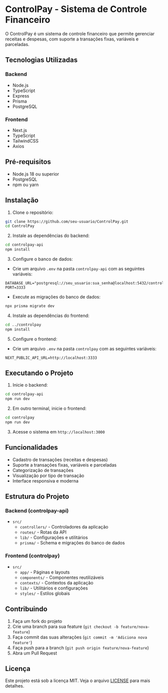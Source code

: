 # ControlPay - Sistema de Controle Financeiro

O ControlPay é um sistema de controle financeiro que permite gerenciar receitas e despesas, com suporte a transações fixas, variáveis e parceladas.

## Tecnologias Utilizadas

### Backend

- Node.js
- TypeScript
- Express
- Prisma
- PostgreSQL

### Frontend

- Next.js
- TypeScript
- TailwindCSS
- Axios

## Pré-requisitos

- Node.js 18 ou superior
- PostgreSQL
- npm ou yarn

## Instalação

1. Clone o repositório:

```bash
git clone https://github.com/seu-usuario/ControlPay.git
cd ControlPay
```

2. Instale as dependências do backend:

```bash
cd controlpay-api
npm install
```

3. Configure o banco de dados:

- Crie um arquivo `.env` na pasta `controlpay-api` com as seguintes variáveis:

```env
DATABASE_URL="postgresql://seu_usuario:sua_senha@localhost:5432/controlpay"
PORT=3333
```

- Execute as migrações do banco de dados:

```bash
npx prisma migrate dev
```

4. Instale as dependências do frontend:

```bash
cd ../controlpay
npm install
```

5. Configure o frontend:

- Crie um arquivo `.env` na pasta `controlpay` com as seguintes variáveis:

```env
NEXT_PUBLIC_API_URL=http://localhost:3333
```

## Executando o Projeto

1. Inicie o backend:

```bash
cd controlpay-api
npm run dev
```

2. Em outro terminal, inicie o frontend:

```bash
cd controlpay
npm run dev
```

3. Acesse o sistema em `http://localhost:3000`

## Funcionalidades

- Cadastro de transações (receitas e despesas)
- Suporte a transações fixas, variáveis e parceladas
- Categorização de transações
- Visualização por tipo de transação
- Interface responsiva e moderna

## Estrutura do Projeto

### Backend (controlpay-api)

- `src/`
  - `controllers/` - Controladores da aplicação
  - `routes/` - Rotas da API
  - `lib/` - Configurações e utilitários
  - `prisma/` - Schema e migrações do banco de dados

### Frontend (controlpay)

- `src/`
  - `app/` - Páginas e layouts
  - `components/` - Componentes reutilizáveis
  - `contexts/` - Contextos da aplicação
  - `lib/` - Utilitários e configurações
  - `styles/` - Estilos globais

## Contribuindo

1. Faça um fork do projeto
2. Crie uma branch para sua feature (`git checkout -b feature/nova-feature`)
3. Faça commit das suas alterações (`git commit -m 'Adiciona nova feature'`)
4. Faça push para a branch (`git push origin feature/nova-feature`)
5. Abra um Pull Request

## Licença

Este projeto está sob a licença MIT. Veja o arquivo [LICENSE](LICENSE) para mais detalhes.

